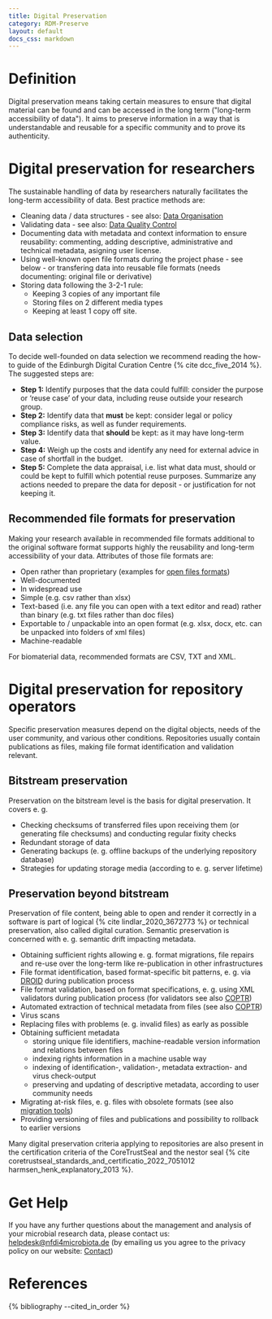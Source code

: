 ```yaml
---
title: Digital Preservation
category: RDM-Preserve
layout: default
docs_css: markdown
---
```

# Definition
Digital preservation means taking certain measures to ensure that digital material can be found and can be accessed in the long term ("long-term accessibility of data"). It aims to preserve information in a way that is understandable and reusable for a specific community and to prove its authenticity. 

# Digital preservation for researchers
The sustainable handling of data by researchers naturally facilitates the long-term accessibility of data. Best practice methods are:
* Cleaning data / data structures - see also: [Data Organisation](https://knowledgebase.nfdi4microbiota.de/RDM-Process/14-data-organization.html)
* Validating data - see also: [Data Quality Control](https://knowledgebase.nfdi4microbiota.de/RDM-Collect/13-data-qc.html)
* Documenting data with metadata and context information to ensure reusability: commenting, adding descriptive, administrative and technical metadata, asigning user license.
* Using well-known open file formats during the project phase - see below - or transfering data into reusable file formats (needs documenting: original file or derivative)
* Storing data following the 3-2-1 rule:
    * Keeping 3 copies of any important file
    * Storing files on 2 different media types
    * Keeping at least 1 copy off site.

## Data selection
To decide well-founded on data selection we recommend reading the how-to guide of the Edinburgh Digital Curation Centre {% cite dcc_five_2014 %}. The suggested steps are:
* **Step 1:** Identify purposes that the data could fulfill: consider the purpose or ‘reuse case’ of your data, including reuse outside your research group.
* **Step 2:** Identify data that **must** be kept: consider legal or policy compliance risks, as well as funder requirements. 
* **Step 3:** Identify data that **should** be kept: as it may have long-term value. 
* **Step 4:** Weigh up the costs and identify any need for external advice in case of shortfall in the budget. 
* **Step 5:** Complete the data appraisal, i.e. list what data must, should or could be kept to fulfill which potential reuse purposes. Summarize any actions needed to prepare the data for deposit - or justification for not keeping it.


## Recommended file formats for preservation
Making your research available in recommended file formats additional to the original software format supports highly the reusability and long-term accessibility of your data.
Attributes of those file formats are: 
* Open rather than proprietary (examples for [open files formats](https://en.wikipedia.org/wiki/List_of_open_file_formats))
* Well-documented
* In widespread use
* Simple (e.g. csv rather than xlsx)
* Text-based (i.e. any file you can open with a text editor and read) rather than binary (e.g. txt files rather than doc files)
* Exportable to / unpackable into an open format (e.g. xlsx, docx, etc. can be unpacked into folders of xml files)
* Machine-readable
  
For biomaterial data, recommended formats are CSV, TXT and XML.

# Digital preservation for repository operators

Specific preservation measures depend on the digital objects, needs of the user community, and various other conditions. Repositories usually contain publications as files, making file format identification and validation relevant.

## Bitstream preservation
Preservation on the bitstream level is the basis for digital preservation. It covers e. g.
* Checking checksums of transferred files upon receiving them (or generating file checksums) and conducting regular fixity checks
* Redundant storage of data
* Generating backups (e. g. offline backups of the underlying repository database)
* Strategies for updating storage media (according to e. g. server lifetime)
  
## Preservation beyond bitstream
Preservation of file content, being able to open and render it correctly in a software is part of logical {% cite lindlar_2020_3672773 %} or technical preservation, also called digital curation. Semantic preservation is concerned with e. g. semantic drift impacting metadata. 
* Obtaining sufficient rights allowing e. g. format migrations, file repairs and re-use over the long-term like re-publication in other infrastructures
* File format identification, based format-specific bit patterns, e. g. via [DROID](https://coptr.digipres.org/index.php/DROID) during publication process
* File format validation, based on format specifications, e. g. using XML validators during publication process (for validators see also [COPTR](https://coptr.digipres.org/index.php/Validation))
* Automated extraction of technical metadata from files (see also [COPTR](https://coptr.digipres.org/index.php/Metadata_Extraction))
* Virus scans
* Replacing files with problems (e. g. invalid files) as early as possible
* Obtaining sufficient metadata
   * storing unique file identifiers, machine-readable version information and relations between files
   * indexing rights information in a machine usable way
   * indexing of identification-, validation-, metadata extraction- and virus check-output 
   * preserving and updating of descriptive metadata, according to user community needs
* Migrating at-risk files, e. g. files with obsolete formats (see also [migration tools]( https://coptr.digipres.org/index.php/File_Format_Migration))
* Providing versioning of files and publications and possibility to rollback to earlier versions
  
Many digital preservation criteria applying to repositories are also present in the certification criteria of the CoreTrustSeal and the nestor seal {% cite coretrustseal_standards_and_certificatio_2022_7051012 harmsen_henk_explanatory_2013 %}.

# Get Help
If you have any further questions about the management and analysis of your microbial research data, please contact us: [helpdesk@nfdi4microbiota.de](mailto:helpdesk@nfdi4microbiota.de) (by emailing us you agree to the privacy policy on our website: [Contact](https://nfdi4microbiota.de/contact-form/))

# References
{% bibliography --cited_in_order %}


